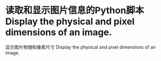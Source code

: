 # 读取和显示图片信息的Python脚本 Display the physical and pixel dimensions of an image.
显示图片物理和像素尺寸
Display the physical and pixel dimensions of an image.
